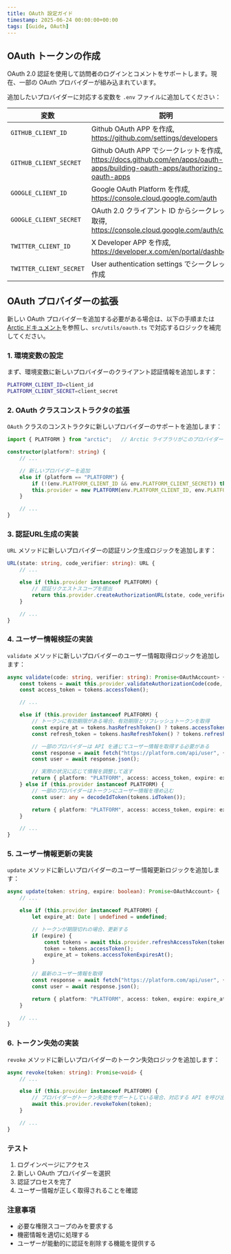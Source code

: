 ```yaml
---
title: OAuth 設定ガイド
timestamp: 2025-06-24 00:00:00+00:00
tags: [Guide, OAuth]
---
```


## OAuth トークンの作成

OAuth 2.0 認証を使用して訪問者のログインとコメントをサポートします。現在、一部の OAuth プロバイダーが組み込まれています。

追加したいプロバイダーに対応する変数を `.env` ファイルに追加してください：

| 変数 | 説明 |
| - | - |
| `GITHUB_CLIENT_ID` | Github OAuth APP を作成, https://github.com/settings/developers |
| `GITHUB_CLIENT_SECRET` | Github OAuth APP でシークレットを作成, https://docs.github.com/en/apps/oauth-apps/building-oauth-apps/authorizing-oauth-apps |
| `GOOGLE_CLIENT_ID` | Google OAuth Platform を作成, https://console.cloud.google.com/auth |
| `GOOGLE_CLIENT_SECRET` | OAuth 2.0 クライアント ID からシークレットを取得, https://console.cloud.google.com/auth/clients |
| `TWITTER_CLIENT_ID` | X Developer APP を作成, https://developer.x.com/en/portal/dashboard |
| `TWITTER_CLIENT_SECRET` | User authentication settings でシークレットを作成 |

## OAuth プロバイダーの拡張

新しい OAuth プロバイダーを追加する必要がある場合は、以下の手順または [Arctic ドキュメント](https://arcticjs.dev/)を参照し、`src/utils/oauth.ts` で対応するロジックを補完してください。

### 1. 環境変数の設定

まず、環境変数に新しいプロバイダーのクライアント認証情報を追加します：

```sh
PLATFORM_CLIENT_ID=client_id
PLATFORM_CLIENT_SECRET=client_secret
```

### 2. OAuth クラスコンストラクタの拡張

`OAuth` クラスのコンストラクタに新しいプロバイダーのサポートを追加します：

```ts
import { PLATFORM } from "arctic";   // Arctic ライブラリがこのプロバイダーをサポートしていることを確認

constructor(platform?: string) {
    // ...

    // 新しいプロバイダーを追加
    else if (platform == "PLATFORM") {
        if (!(env.PLATFORM_CLIENT_ID && env.PLATFORM_CLIENT_SECRET)) throw new Error("Missing Environment Variables");
        this.provider = new PLATFORM(env.PLATFORM_CLIENT_ID, env.PLATFORM_CLIENT_SECRET, `${REDIRECT_URI}/PLATFORM`);
    }

    // ...
}
```

### 3. 認証URL生成の実装

`URL` メソッドに新しいプロバイダーの認証リンク生成ロジックを追加します：

```ts
URL(state: string, code_verifier: string): URL {
    // ...

    else if (this.provider instanceof PLATFORM) {
        // 認証リクエストスコープを提出
        return this.provider.createAuthorizationURL(state, code_verifier, ["identify"]);
    }

    // ...
}
```

### 4. ユーザー情報検証の実装

`validate` メソッドに新しいプロバイダーのユーザー情報取得ロジックを追加します：

```ts
async validate(code: string, verifier: string): Promise<OAuthAccount> {
    const tokens = await this.provider.validateAuthorizationCode(code, verifier);
    const access_token = tokens.accessToken();

    // ...

    else if (this.provider instanceof PLATFORM) {
        // トークンに有効期限がある場合、有効期限とリフレッシュトークンを取得
        const expire_at = tokens.hasRefreshToken() ? tokens.accessTokenExpiresAt() : undefined;
        const refresh_token = tokens.hasRefreshToken() ? tokens.refreshToken() : undefined;

        // 一部のプロバイダーは API を通じてユーザー情報を取得する必要がある
        const response = await fetch("https://platform.com/api/user", { headers: { Authorization: `Bearer ${access_token}`,"User-Agent": USER_AGENT } });
        const user = await response.json();

        // 実際の状況に応じて情報を調整して返す
        return { platform: "PLATFORM", access: access_token, expire: expire_at, refresh: refresh_token, account: user.id, handle: user.login, name: user.username, description: user.description, image: user.avatar_url };
    } else if (this.provider instanceof PLATFORM) {
        // 一部のプロバイダーはトークンにユーザー情報を埋め込む
        const user: any = decodeIdToken(tokens.idToken());

        return { platform: "PLATFORM", access: access_token, expire: expire_at, refresh: refresh_token, account: user.id, handle: user.login, name: user.username, description: user.description, image: user.avatar_url };
    }

    // ...
}
```

### 5. ユーザー情報更新の実装

`update` メソッドに新しいプロバイダーのユーザー情報更新ロジックを追加します：

```ts
async update(token: string, expire: boolean): Promise<OAuthAccount> {
    // ...

    else if (this.provider instanceof PLATFORM) {
        let expire_at: Date | undefined = undefined;

        // トークンが期限切れの場合、更新する
        if (expire) {
            const tokens = await this.provider.refreshAccessToken(token);
            token = tokens.accessToken();
            expire_at = tokens.accessTokenExpiresAt();
        }

        // 最新のユーザー情報を取得
        const response = await fetch("https://platform.com/api/user", { headers: { Authorization: `Bearer ${token}`, "User-Agent": USER_AGENT } });
        const user = await response.json();

        return { platform: "PLATFORM", access: token, expire: expire_at, account: user.id, handle: user.login, name: user.username, description: user.description, image: user.avatar_url };
    }

    // ...
}
```

### 6. トークン失効の実装

`revoke` メソッドに新しいプロバイダーのトークン失効ロジックを追加します：

```ts
async revoke(token: string): Promise<void> {
    // ...

    else if (this.provider instanceof PLATFORM) {
        // プロバイダーがトークン失効をサポートしている場合、対応する API を呼び出す
        await this.provider.revokeToken(token);
    }

    // ...
}
```

### テスト

1. ログインページにアクセス
2. 新しい OAuth プロバイダーを選択
3. 認証プロセスを完了
4. ユーザー情報が正しく取得されることを確認

### 注意事項

- 必要な権限スコープのみを要求する
- 機密情報を適切に処理する
- ユーザーが能動的に認証を削除する機能を提供する
